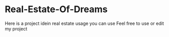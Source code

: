 # Real-Estate-Of-Dreams
 Here is a project idein real estate usage you can use
 Feel free to use or edit my project
